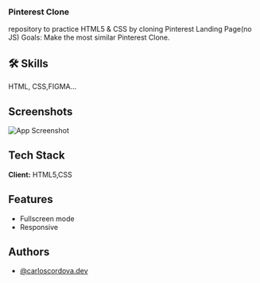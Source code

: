 ### Pinterest Clone

repository to practice HTML5 & CSS by cloning  Pinterest Landing Page(no JS)
Goals: Make the most similar  Pinterest  Clone.

## 🛠 Skills

 HTML, CSS,FIGMA...

## Screenshots

![App Screenshot](https://i.postimg.cc/Njwqqp2b/temp-Image-Rd-HWke.jpg)

## Tech Stack

**Client:** HTML5,CSS

## Features

- Fullscreen mode
- Responsive

## Authors

- [@carloscordova.dev](https://github.com/cordovacarlos22)
